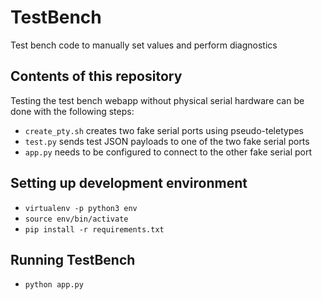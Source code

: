 # TestBench #
Test bench code to manually set values and perform diagnostics

## Contents of this repository ##

Testing the test bench webapp without physical serial hardware can be done with the following steps:
* `create_pty.sh` creates two fake serial ports using pseudo-teletypes
* `test.py` sends test JSON payloads to one of the two fake serial ports
* `app.py` needs to be configured to connect to the other fake serial port

## Setting up development environment ##
* `virtualenv -p python3 env`
* `source env/bin/activate`
* `pip install -r requirements.txt`

## Running TestBench ##
* `python app.py`
